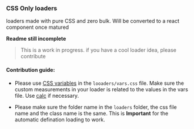 ### CSS Only loaders

loaders made with pure CSS and zero bulk. Will be converted to a react component once matured

**Readme still incomplete**

> This is a work in progress. if you have a cool loader idea, please contribute

#### Contribution guide: 

* Please use [CSS variables](https://developer.mozilla.org/en-US/docs/Web/CSS/--*) in the `looaders/vars.css` file. Make sure the custom measurements in your loader is related to the values in the vars file. Use [calc](https://developer.mozilla.org/en-US/docs/Web/CSS/calc) if necessary.

* Please make sure the folder name in the `loaders` folder, the css file name and the class name is the same. This is **Important** for the automatic defination loading to work.


 
